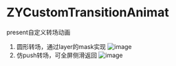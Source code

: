 # ZYCustomTransitionAnimat
present自定义转场动画
1. 圆形转场，通过layer的mask实现
![image](https://note.youdao.com/yws/api/personal/file/WEBd0df64dff165f245354127dc33a523f0?method=download&shareKey=18c68ea8aa881a7028523b8c0ea481d9)
2. 仿push转场，可全屏侧滑返回
![image](https://note.youdao.com/yws/api/personal/file/WEB6a8c69682b131bf9a4bb83291b0f24d9?method=download&shareKey=1a74f3fa243b6068168f7ed6879a2cc3)
